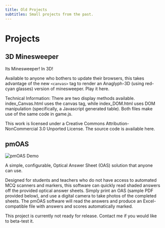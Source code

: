 ```yaml
---
title: Old Projects
subtitles: Small projects from the past.
---
```


# Projects

## 3D Minesweeper
Its Minesweeper! In 3D!

Available to anyone who bothers to update their browsers, this takes advantage of the new `<canvas>` tag to render an Anaglyph-3D (using red-cyan glasses) version of minesweeper. Play it here.

Technical Information: There are two display methods available. index_Canvas.html uses the canvas tag, while index_DOM.html uses DOM manipulation (specifically, a Javascript generated table). Both files make use of the same code in game.js.

This work is licensed under a Creative Commons Attribution-NonCommercial 3.0 Unported License. The source code is available here.

## pmOAS

![pmOAS Demo](/projects/2012-01-01-old-projects/OAS.gif)

A simple, configurable, Optical Answer Sheet (OAS) solution that anyone can use.

Designed for students and teachers who do not have access to automated MCQ scanners and markers, this software can quickly read shaded answers off the provided optical answer sheets. Simply print an OAS (sample PDF provided below), and use a digital camera to take photos of the completed sheets. The pmOAS software will read the answers and produce an Excel-compatible file with answers and scores automatically marked.

This project is currently not ready for release. Contact me if you would like to beta-test it.
